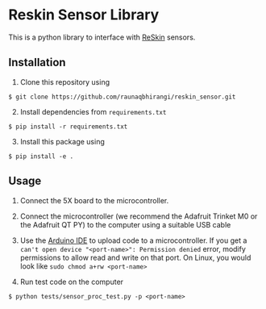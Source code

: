 # Reskin Sensor Library
This is a python library to interface with [ReSkin](https://openreview.net/forum?id=87_OJU4sw3V) sensors.

## Installation

1. Clone this repository using 
```
$ git clone https://github.com/raunaqbhirangi/reskin_sensor.git
```
2. Install dependencies from `requirements.txt`
```
$ pip install -r requirements.txt
```

3. Install this package using
```
$ pip install -e .
```
## Usage

1. Connect the 5X board to the microcontroller. 

2. Connect the microcontroller (we recommend the Adafruit Trinket M0 or the Adafruit QT PY) to the computer using a suitable USB cable

3. Use the [Arduino IDE](https://www.arduino.cc/en/software) to upload code to a microcontroller.
If you get a `can't open device "<port-name>": Permission denied` error, modify permissions to allow read and write on that port. On Linux, you would look like `sudo chmod a+rw <port-name>`

4. Run test code on the computer
```
$ python tests/sensor_proc_test.py -p <port-name>
```
